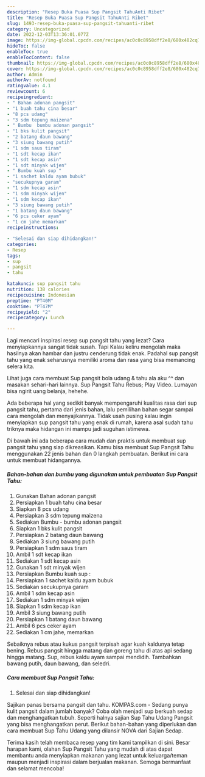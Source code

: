 ```yaml
---
description: "Resep Buka Puasa Sup Pangsit TahuAnti Ribet"
title: "Resep Buka Puasa Sup Pangsit TahuAnti Ribet"
slug: 1493-resep-buka-puasa-sup-pangsit-tahuanti-ribet
category: Uncategorized
date: 2022-12-03T13:36:01.077Z
image: https://img-global.cpcdn.com/recipes/ac0c0c8958dff2e8/680x482cq70/sup-pangsit-tahu-foto-resep-utama.jpg
hideToc: false
enableToc: true
enableTocContent: false
thumbnail: https://img-global.cpcdn.com/recipes/ac0c0c8958dff2e8/680x482cq70/sup-pangsit-tahu-foto-resep-utama.jpg
cover: https://img-global.cpcdn.com/recipes/ac0c0c8958dff2e8/680x482cq70/sup-pangsit-tahu-foto-resep-utama.jpg
author: Admin
authorAv: notfound
ratingvalue: 4.1
reviewcount: 6
recipeingredient:
- " Bahan adonan pangsit"
- "1 buah tahu cina besar"
- "8 pcs udang"
- "3 sdm tepung maizena"
- " Bumbu  bumbu adonan pangsit"
- "1 bks kulit pangsit"
- "2 batang daun bawang"
- "3 siung bawang putih"
- "1 sdm saus tiram"
- "1 sdt kecap ikan"
- "1 sdt kecap asin"
- "1 sdt minyak wijen"
- " Bumbu kuah sup "
- "1 sachet kaldu ayam bubuk"
- "secukupnya garam"
- "1 sdm kecap asin"
- "1 sdm minyak wijen"
- "1 sdm kecap ikan"
- "3 siung bawang putih"
- "1 batang daun bawang"
- "6 pcs ceker ayam"
- "1 cm jahe memarkan"
recipeinstructions:

- "Selesai dan siap dihidangkan!"
categories:
- Resep
tags:
- sup
- pangsit
- tahu

katakunci: sup pangsit tahu 
nutrition: 138 calories
recipecuisine: Indonesian
preptime: "PT40M"
cooktime: "PT47M"
recipeyield: "2"
recipecategory: Lunch

---
```



Lagi mencari inspirasi resep sup pangsit tahu yang lezat? Cara menyiapkannya sangat tidak susah. Tapi Kalau keliru mengolah maka hasilnya akan hambar dan justru cenderung tidak enak. Padahal sup pangsit tahu yang enak seharusnya memiliki aroma dan rasa yang bisa memancing selera kita.


Lihat juga cara membuat Sup pangsit bola udang &amp; tahu ala aku ^^ dan masakan sehari-hari lainnya. Sup Pangsit Tahu Rebus; Play Video. Lumayan bisa ngirit uang belanja, hehehe.

Ada beberapa hal yang sedikit banyak mempengaruhi kualitas rasa dari sup pangsit tahu, pertama dari jenis bahan, lalu pemilihan bahan segar sampai cara mengolah dan menyajikannya. Tidak usah pusing kalau ingin menyiapkan sup pangsit tahu yang enak di rumah, karena asal sudah tahu triknya maka hidangan ini mampu jadi suguhan istimewa.


Di bawah ini ada beberapa cara mudah dan praktis untuk membuat sup pangsit tahu yang siap dikreasikan. Kamu bisa membuat Sup Pangsit Tahu menggunakan 22 jenis bahan dan 0 langkah pembuatan. Berikut ini cara untuk membuat hidangannya.

<!--inarticleads1-->

##### Bahan-bahan dan bumbu yang digunakan untuk pembuatan Sup Pangsit Tahu:

1. Gunakan  Bahan adonan pangsit
1. Persiapkan 1 buah tahu cina besar
1. Siapkan 8 pcs udang
1. Persiapkan 3 sdm tepung maizena
1. Sediakan  Bumbu - bumbu adonan pangsit
1. Siapkan 1 bks kulit pangsit
1. Persiapkan 2 batang daun bawang
1. Sediakan 3 siung bawang putih
1. Persiapkan 1 sdm saus tiram
1. Ambil 1 sdt kecap ikan
1. Sediakan 1 sdt kecap asin
1. Gunakan 1 sdt minyak wijen
1. Persiapkan  Bumbu kuah sup :
1. Persiapkan 1 sachet kaldu ayam bubuk
1. Sediakan secukupnya garam
1. Ambil 1 sdm kecap asin
1. Sediakan 1 sdm minyak wijen
1. Siapkan 1 sdm kecap ikan
1. Ambil 3 siung bawang putih
1. Persiapkan 1 batang daun bawang
1. Ambil 6 pcs ceker ayam
1. Sediakan 1 cm jahe, memarkan


Sebaiknya rebus atau kukus pangsit terpisah agar kuah kaldunya tetap bening. Rebus pangsit hingga matang dan goreng tahu di atas api sedang hingga matang. Sup, rebus kaldu ayam sampai mendidih. Tambahkan bawang putih, daun bawang, dan seledri. 

<!--inarticleads2-->

##### Cara membuat Sup Pangsit Tahu:


1. Selesai dan siap dihidangkan!

Sajikan panas bersama pangsit dan tahu. KOMPAS.com - Sedang punya kulit pangsit dalam jumlah banyak? Coba olah menjadi sup berkuah sedap dan menghangatkan tubuh. Seperti halnya sajian Sup Tahu Udang Pangsit yang bisa menghangatkan perut. Berikut bahan-bahan yang diperlukan dan cara membuat Sup Tahu Udang yang dilansir NOVA dari Sajian Sedap. 

Terima kasih telah membaca resep yang tim kami tampilkan di sini. Besar harapan kami, olahan Sup Pangsit Tahu yang mudah di atas dapat membantu anda menyiapkan makanan yang lezat untuk keluarga/teman maupun menjadi inspirasi dalam berjualan makanan. Semoga bermanfaat dan selamat mencoba!

